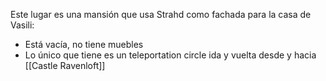 Este lugar es una mansión que usa Strahd como fachada para la casa de Vasili:
- Está vacía, no tiene muebles
- Lo único que tiene es un teleportation circle ida y vuelta desde y hacia [[Castle Ravenloft]]